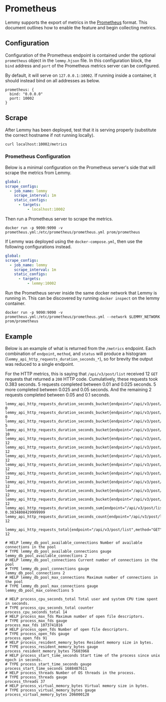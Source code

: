# Prometheus

Lemmy supports the export of metrics in the [Prometheus](https://prometheus.io/)
format. This document outlines how to enable the feature and begin collecting
metrics.

## Configuration

Configuration of the Prometheus endpoint is contained under the optional
`prometheus` object in the `lemmy.hjson` file. In this configuration block, the
`bind` address and `port` of the Prometheus metrics server can be configured.

By default, it will serve on `127.0.0.1:10002`. If running inside a container,
it should instead bind on all addresses as below.

```
prometheus: {
  bind: "0.0.0.0"
  port: 10002
}
```

## Scrape

After Lemmy has been deployed, test that it is serving properly
(substitute the correct hostname if not running locally).

```shell
curl localhost:10002/metrics
```

### Prometheus Configuration

Below is a minimal configuration on the Prometheus server's side that will
scrape the metrics from Lemmy.

```yaml
global:
scrape_configs:
  - job_name: lemmy
    scrape_interval: 1m
    static_configs:
      - targets:
          - localhost:10002
```

Then run a Prometheus server to scrape the metrics.

```shell
docker run -p 9090:9090 -v prometheus.yml:/etc/prometheus/prometheus.yml prom/prometheus
```

If Lemmy was deployed using the `docker-compose.yml`, then use the following
configurations instead.

```yaml
global:
scrape_configs:
  - job_name: lemmy
    scrape_interval: 1m
    static_configs:
      - targets:
          - lemmy:10002
```

Run the Prometheus server inside the same docker network that Lemmy is running
in. This can be discovered by running `docker inspect` on the lemmy container.

```shell
docker run -p 9090:9090 -v prometheus.yml:/etc/prometheus/prometheus.yml --network $LEMMY_NETWORK prom/prometheus
```

## Example

Below is an example of what is returned from the `/metrics` endpoint. Each
combination of `endpoint`, `method`, and `status` will produce a histogram
(`lemmy_api_http_requests_duration_seconds_*`), so for brevity the output was
reduced to a single endpoint.

For the HTTP metrics, this is saying that `/api/v3/post/list` received 12 `GET`
requests that returned a `200` HTTP code. Cumulatively, these requests took
0.383 seconds. 5 requests completed between 0.01 and 0.025 seconds. 5 more
completed between 0.025 and 0.05 seconds. And the remaining 2 requests completed
between 0.05 and 0.1 seconds.

```
lemmy_api_http_requests_duration_seconds_bucket{endpoint="/api/v3/post/list",method="GET",status="200",le="0.005"} 0
lemmy_api_http_requests_duration_seconds_bucket{endpoint="/api/v3/post/list",method="GET",status="200",le="0.01"} 0
lemmy_api_http_requests_duration_seconds_bucket{endpoint="/api/v3/post/list",method="GET",status="200",le="0.025"} 5
lemmy_api_http_requests_duration_seconds_bucket{endpoint="/api/v3/post/list",method="GET",status="200",le="0.05"} 10
lemmy_api_http_requests_duration_seconds_bucket{endpoint="/api/v3/post/list",method="GET",status="200",le="0.1"} 12
lemmy_api_http_requests_duration_seconds_bucket{endpoint="/api/v3/post/list",method="GET",status="200",le="0.25"} 12
lemmy_api_http_requests_duration_seconds_bucket{endpoint="/api/v3/post/list",method="GET",status="200",le="0.5"} 12
lemmy_api_http_requests_duration_seconds_bucket{endpoint="/api/v3/post/list",method="GET",status="200",le="1"} 12
lemmy_api_http_requests_duration_seconds_bucket{endpoint="/api/v3/post/list",method="GET",status="200",le="2.5"} 12
lemmy_api_http_requests_duration_seconds_bucket{endpoint="/api/v3/post/list",method="GET",status="200",le="5"} 12
lemmy_api_http_requests_duration_seconds_bucket{endpoint="/api/v3/post/list",method="GET",status="200",le="10"} 12
lemmy_api_http_requests_duration_seconds_bucket{endpoint="/api/v3/post/list",method="GET",status="200",le="+Inf"} 12
lemmy_api_http_requests_duration_seconds_sum{endpoint="/api/v3/post/list",method="GET",status="200"} 0.3834808429999999
lemmy_api_http_requests_duration_seconds_count{endpoint="/api/v3/post/list",method="GET",status="200"} 12

lemmy_api_http_requests_total{endpoint="/api/v3/post/list",method="GET",status="200"} 12

# HELP lemmy_db_pool_available_connections Number of available connections in the pool
# TYPE lemmy_db_pool_available_connections gauge
lemmy_db_pool_available_connections 2
# HELP lemmy_db_pool_connections Current number of connections in the pool
# TYPE lemmy_db_pool_connections gauge
lemmy_db_pool_connections 2
# HELP lemmy_db_pool_max_connections Maximum number of connections in the pool
# TYPE lemmy_db_pool_max_connections gauge
lemmy_db_pool_max_connections 5

# HELP process_cpu_seconds_total Total user and system CPU time spent in seconds.
# TYPE process_cpu_seconds_total counter
process_cpu_seconds_total 14
# HELP process_max_fds Maximum number of open file descriptors.
# TYPE process_max_fds gauge
process_max_fds 1073741816
# HELP process_open_fds Number of open file descriptors.
# TYPE process_open_fds gauge
process_open_fds 91
# HELP process_resident_memory_bytes Resident memory size in bytes.
# TYPE process_resident_memory_bytes gauge
process_resident_memory_bytes 75603968
# HELP process_start_time_seconds Start time of the process since unix epoch in seconds.
# TYPE process_start_time_seconds gauge
process_start_time_seconds 1688487611
# HELP process_threads Number of OS threads in the process.
# TYPE process_threads gauge
process_threads 37
# HELP process_virtual_memory_bytes Virtual memory size in bytes.
# TYPE process_virtual_memory_bytes gauge
process_virtual_memory_bytes 206000128
```
